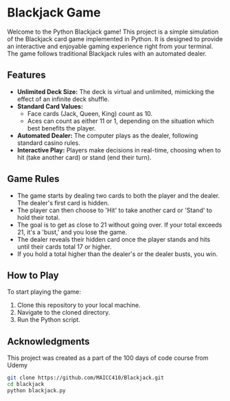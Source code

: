 # Blackjack Game

Welcome to the Python Blackjack game! This project is a simple simulation of the Blackjack card game implemented in Python. It is designed to provide an interactive and enjoyable gaming experience right from your terminal. The game follows traditional Blackjack rules with an automated dealer.

## Features

- **Unlimited Deck Size:** The deck is virtual and unlimited, mimicking the effect of an infinite deck shuffle.
- **Standard Card Values:** 
  - Face cards (Jack, Queen, King) count as 10.
  - Aces can count as either 11 or 1, depending on the situation which best benefits the player.
- **Automated Dealer:** The computer plays as the dealer, following standard casino rules.
- **Interactive Play:** Players make decisions in real-time, choosing when to hit (take another card) or stand (end their turn).

## Game Rules

- The game starts by dealing two cards to both the player and the dealer. The dealer's first card is hidden.
- The player can then choose to 'Hit' to take another card or 'Stand' to hold their total.
- The goal is to get as close to 21 without going over. If your total exceeds 21, it's a 'bust,' and you lose the game.
- The dealer reveals their hidden card once the player stands and hits until their cards total 17 or higher.
- If you hold a total higher than the dealer's or the dealer busts, you win.

## How to Play

To start playing the game:
1. Clone this repository to your local machine.
2. Navigate to the cloned directory.
3. Run the Python script.

## Acknowledgments
This project was created as a part of the 100 days of code course from Udemy

```bash
git clone https://github.com/MAICC410/Blackjack.git
cd blackjack
python blackjack.py

